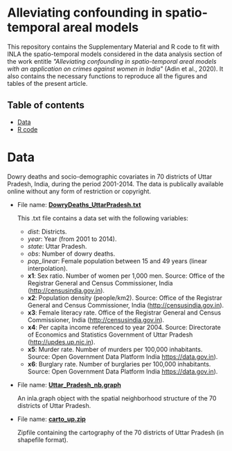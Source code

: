 # Alleviating confounding in spatio-temporal areal models
This repository contains the Supplementary Material and R code to fit with INLA the spatio-temporal models considered in the data analysis section of the work entitle _"Alleviating confounding in spatio-temporal areal models with an application on crimes against women in India"_ (Adin et al., 2020). It also contains the necessary functions to reproduce all the figures and tables of the present article.


## Table of contents

- [Data](#Data)
- [R code](#R-code)


# Data
Dowry deaths and socio-demographic covariates in 70 districts of Uttar Pradesh, India, during the period 2001-2014. The data is publically available online without any form of restriction or copyright.

- File name: [**DowryDeaths_UttarPradesh.txt**](https://github.com/spatialstatisticsupna/Confounding_article/blob/master/data/DowryDeaths_UttarPradesh.txt)
  
  This .txt file contains a data set with the following variables:
	- _dist_: Districts.
	- _year_: Year (from 2001 to 2014).
	- _state_: Uttar Pradesh.
	- _obs_: Number of dowry deaths.
	- _pop_linear_: Female population between 15 and 49 years (linear interpolation).
	- **x1**: Sex ratio. Number of women per 1,000 men. Source: Office of the Registrar General and Census Commissioner, India (http://censusindia.gov.in).
	- **x2**: Population density (people/km2). Source: Office of the Registrar General and Census Commissioner, India (http://censusindia.gov.in).
	- **x3**: Female literacy rate. Office of the Registrar General and Census Commissioner, India (http://censusindia.gov.in).
	- **x4**: Per capita income referenced to year 2004. Source: Directorate of Economics and Statistics Government of Uttar Pradesh  (http://updes.up.nic.in).
	- **x5**: Murder rate. Number of murders per 100,000 inhabitants. Source: Open Government Data Platform India https://data.gov.in).
	- **x6**: Burglary rate. Number of burglaries per 100,000 inhabitants. Source: Open Government Data Platform India https://data.gov.in).


- File name: [**Uttar_Pradesh_nb.graph**](https://github.com/spatialstatisticsupna/Confounding_article/blob/master/data/Uttar_Pradesh_nb.graph)
  
  An inla.graph object with the spatial neighborhood structure of the 70 districts of Uttar Pradesh.


- File name: [**carto_up.zip**](https://github.com/spatialstatisticsupna/Confounding_article/blob/master/data/carto_up.zip)

  Zipfile containing the cartography of the 70 districts of Uttar Pradesh (in shapefile format).
